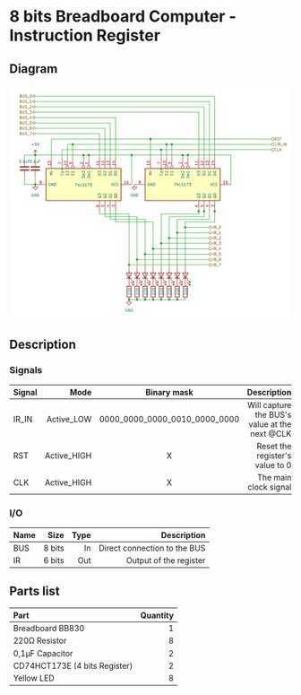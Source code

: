 # 8 bits Breadboard Computer - Instruction Register

## Diagram
<img src="schematics/instruction_register.png">

## Description

### Signals
| Signal |        Mode |          Binary mask          |                                   Description |
|:-------|------------:|:-----------------------------:|----------------------------------------------:|
| IR_IN  |  Active_LOW | 0000_0000_0000_0010_0000_0000 | Will capture the BUS's value at the next @CLK |
| RST    | Active_HIGH |               X               |               Reset the register's value to 0 |
| CLK    | Active_HIGH |               X               |                         The main clock signal |

### I/O
| Name |   Size |     Type |                  Description |
|:-----|-------:|---------:|-----------------------------:|
| BUS  | 8 bits |       In | Direct connection to the BUS |
| IR   | 6 bits |      Out |       Output of the register |

## Parts list
| Part                          | Quantity |
|:------------------------------|---------:|
| Breadboard BB830              |        1 |
| 220Ω Resistor                 |        8 |
| 0,1µF Capacitor               |        2 |
| CD74HCT173E (4 bits Register) |        2 |
| Yellow LED                    |        8 |
